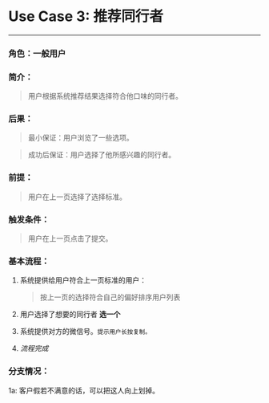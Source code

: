 # Use Case 3: 推荐同行者

  

---

### 角色：一般用户

  

### 简介：

> 用户根据系统推荐结果选择符合他口味的同行者。

### 后果：

  

> 最小保证：用户浏览了一些选项。

> 成功后保证：用户选择了他所感兴趣的同行者。

  

### 前提：

  

> 用户在上一页选择了选择标准。

  

### 触发条件：

  

> 用户在上一页点击了提交。

  

### 基本流程：

  

1. 系统提供给用户符合上一页标准的用户：
	> 按上一页的选择符合自己的偏好排序用户列表

2. 用户选择了想要的同行者 **选一个**

3. 系统提供对方的微信号。`提示用户长按复制。`
	
4. _流程完成_

### 分支情况：

1a: 客户假若不满意的话，可以把这人向上划掉。